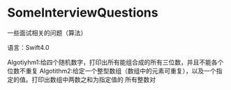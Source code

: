 # SomeInterviewQuestions
一些面试相关的问题（算法）

语言：Swift4.0

Algotiyhm1:给四个随机数字，打印出所有能组合成的所有三位数，并且不能各个位数不重复
Algotithm2:给定一个整型数组（数组中的元素可重复），以及一个指定的值。打印出数组中两数之和为指定值的 所有整数对
